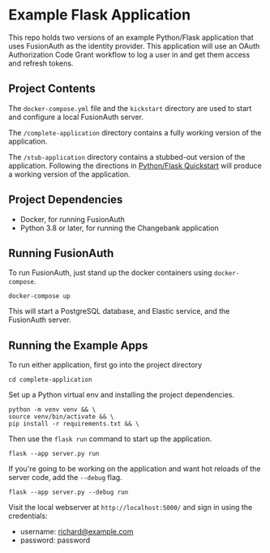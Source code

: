 # Example Flask Application 

This repo holds two versions of an example Python/Flask application that uses FusionAuth as the identity provider. 
This application will use an OAuth Authorization Code Grant workflow to log a user in and get them access and 
refresh tokens.

## Project Contents

The `docker-compose.yml` file and the `kickstart` directory are used to start and configure a local FusionAuth server.

The `/complete-application` directory contains a fully working version of the application.

The `/stub-application` directory contains a stubbed-out version of the application. Following the 
directions in [Python/Flask Quickstart](quickstart.md) will produce a working version of the application.

## Project Dependencies
* Docker, for running FusionAuth
* Python 3.8 or later, for running the Changebank application

## Running FusionAuth
To run FusionAuth, just stand up the docker containers using `docker-compose`.

```shell
docker-compose up
```

This will start a PostgreSQL database, and Elastic service, and the FusionAuth server.

## Running the Example Apps
To run either application, first go into the project directory

```shell
cd complete-application
```
Set up a Python virtual env and installing the project dependencies.

```shell
python -m venv venv && \
source venv/bin/activate && \
pip install -r requirements.txt && \
```

Then use the `flask run` command to start up the application.

```shell
flask --app server.py run
```

If you're going to be working on the application and want hot reloads of the server code, add the `--debug` flag.

```shell
flask --app server.py --debug run
```

Visit the local webserver at `http://localhost:5000/` and sign in using the credentials:

* username: richard@example.com
* password: password
